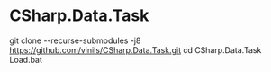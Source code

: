 # CSharp.Data.Task

git clone --recurse-submodules -j8 https://github.com/vinils/CSharp.Data.Task.git
cd CSharp.Data.Task
Load.bat
